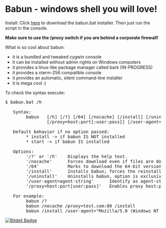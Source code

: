 # Babun - windows shell you will love!

Install:
Click [here](https://github.com/reficio/babun/raw/master/babun.bat)  to download the babun.bat installer. Then just run the script in the console.

__Make sure to use the /proxy switch if you are behind a corporate firewall!__

What is so cool about babun:
* it is a bundled and tweaked cygwin console
* it can be installed without admin rights on Windows computers
* it provides a linux-like package manager called bark (IN-PROGRESS)
* it provides a xterm-256 compatible console
* it provides an automatic, silent command-line installer
* it is mega cool :)

To check the syntax execute:
<pre>
$ babun.bat /h

   Syntax:
        babun   [/h] [/?] [/64] [/nocache] [/install] [/uninstall]
                [/proxy=host:port[:user:pass]] [/user-agent=agent-string]

   Default behavior if no option passed:
        * install -> if babun IS NOT installed
        * start -> if babun IS installed

   Options:
        '/?' or '/h'    Displays the help text.
        '/nocache'      Forces download even if files are downloaded.
        '/64'           Marks to download the 64-bit version of Cygwin (NOT RECOMMENDED)
        '/install'      Installs babun; forces the reinstallation even if previous installation exists
        '/uninstall'    Uninstalls babun, option is exclusive, others are ignored
        '/user-agent=agent-string'      Identify as agent-string to the http server.
        '/proxy=host:port[user:pass]'   Enables proxy host:port

   For example:
        babun /?
        babun /nocache /proxy=test.com:80 /install
        babun /install /user-agent="Mozilla/5.0 (Windows NT 6.1; rv:6.0) Gecko/20100101 Firefox/19.0"
</pre>

[![Bitdeli Badge](https://d2weczhvl823v0.cloudfront.net/reficio/babun/trend.png)](https://bitdeli.com/free "Bitdeli Badge")

